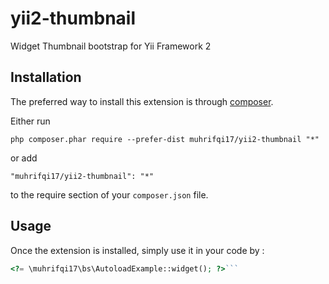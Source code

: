 yii2-thumbnail
==============
Widget Thumbnail bootstrap for Yii Framework 2

Installation
------------

The preferred way to install this extension is through [composer](http://getcomposer.org/download/).

Either run

```
php composer.phar require --prefer-dist muhrifqi17/yii2-thumbnail "*"
```

or add

```
"muhrifqi17/yii2-thumbnail": "*"
```

to the require section of your `composer.json` file.


Usage
-----

Once the extension is installed, simply use it in your code by  :

```php
<?= \muhrifqi17\bs\AutoloadExample::widget(); ?>```